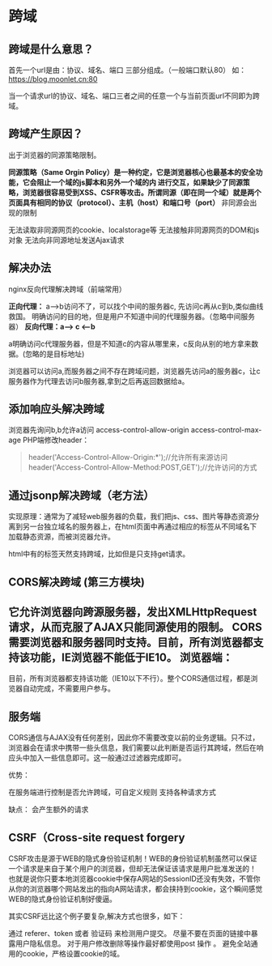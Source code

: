 跨域
===

跨域是什么意思？
---

首先一个url是由：协议、域名、端口 三部分组成。（一般端口默认80）
如：https://blog.moonlet.cn:80

当一个请求url的协议、域名、端口三者之间的任意一个与当前页面url不同即为跨域。

跨域产生原因？
---

出于浏览器的同源策略限制。

**同源策略（Same Orgin Policy）是一种约定，它是浏览器核心也最基本的安全功能，它会阻止一个域的js脚本和另外一个域的内  进行交互，如果缺少了同源策略，浏览器很容易受到XSS、CSFR等攻击。所谓同源（即在同一个域）就是两个页面具有相同的协议（protocol）、主机（host）和端口号（port）**
非同源会出现的限制

无法读取非同源网页的cookie、localstorage等
无法接触非同源网页的DOM和js对象
无法向非同源地址发送Ajax请求

解决办法
---

nginx反向代理解决跨域（前端常用）

**正向代理：**
a-->b访问不了，可以找个中间的服务器c, 先访问c再从c到b,类似曲线救国。
明确访问的目的地，但是用户不知道中间的代理服务器。（忽略中间服务器）
**反向代理：a--> c <--b**

a明确访问c代理服务器，但是不知道c的内容从哪里来，c反向从别的地方拿来数据。(忽略的是目标地址)

浏览器可以访问a,而服务器之间不存在跨域问题，浏览器先访问a的服务器c，让c服务器作为代理去访问b服务器,拿到之后再返回数据给a。

添加响应头解决跨域
---

浏览器先询问b,b允许a访问
access-control-allow-origin
access-control-max-age
PHP端修改header：
> header('Access-Control-Allow-Origin:*');//允许所有来源访问
> header('Access-Control-Allow-Method:POST,GET');//允许访问的方式

通过jsonp解决跨域（老方法）
---

实现原理：通常为了减轻web服务器的负载，我们把js、css、图片等静态资源分离到另一台独立域名的服务器上，在html页面中再通过相应的标签从不同域名下加载静态资源，而被浏览器允许。

html中有的标签天然支持跨域，比如<script src="http://www.baidu.com"></script>但是只支持get请求。

CORS解决跨域 (第三方模块)
---

它允许浏览器向跨源服务器，发出XMLHttpRequest请求，从而克服了AJAX只能同源使用的限制。
CORS需要浏览器和服务器同时支持。目前，所有浏览器都支持该功能，IE浏览器不能低于IE10。
浏览器端：
-----

目前，所有浏览器都支持该功能（IE10以下不行）。整个CORS通信过程，都是浏览器自动完成，不需要用户参与。

服务端
-----

CORS通信与AJAX没有任何差别，因此你不需要改变以前的业务逻辑。只不过，浏览器会在请求中携带一些头信息，我们需要以此判断是否运行其跨域，然后在响应头中加入一些信息即可。这一般通过过滤器完成即可。

优势：

在服务端进行控制是否允许跨域，可自定义规则
支持各种请求方式

缺点：
会产生额外的请求

CSRF（Cross-site request forgery
----

CSRF攻击是源于WEB的隐式身份验证机制！WEB的身份验证机制虽然可以保证一个请求是来自于某个用户的浏览器，但却无法保证该请求是用户批准发送的！
也就是说你只要本地浏览器cookie中保存A网站的SessionID还没有失效，不管你从你的浏览器哪个网站发出的指向A网站请求，都会挟持到cookie，这个瞬间感觉WEB的隐式身份验证机制好傻逼。

其实CSRF远比这个例子要复杂,解决方式也很多，如下：

通过 referer、token 或者 验证码 来检测用户提交。
尽量不要在页面的链接中暴露用户隐私信息。
对于用户修改删除等操作最好都使用post 操作 。
避免全站通用的cookie，严格设置cookie的域。